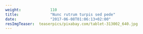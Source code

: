 ```yaml
---
weight:             110
title:              "Nunc rutrum turpis sed pede"
date:               "2017-06-08T01:06:13+02:00"
resImgTeaser:  teaserpics/pixabay.com/tablet-313002_640.jpg
---
```

